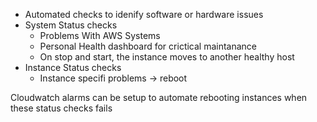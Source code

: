 - Automated checks to idenify software or hardware issues
- System Status checks
	- Problems With AWS Systems
	- Personal Health dashboard for crictical maintanance
	- On stop and start, the instance moves to another healthy host
- Instance Status checks
	- Instance specifi problems -> reboot 

Cloudwatch alarms can be setup to automate rebooting instances when these status checks fails